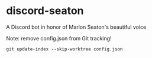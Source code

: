 # discord-seaton

A Discord bot in honor of Marlon Seaton's beautiful voice

Note: remove config.json from Git tracking!

`git update-index --skip-worktree config.json`
